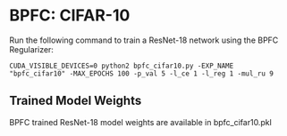 # BPFC: CIFAR-10

Run the following command to train a ResNet-18 network using the BPFC Regularizer:

`CUDA_VISIBLE_DEVICES=0 python2 bpfc_cifar10.py -EXP_NAME "bpfc_cifar10" -MAX_EPOCHS 100 -p_val 5 -l_ce 1 -l_reg 1 -mul_ru 9` 

## Trained Model Weights
BPFC trained ResNet-18 model weights are available in bpfc_cifar10.pkl
